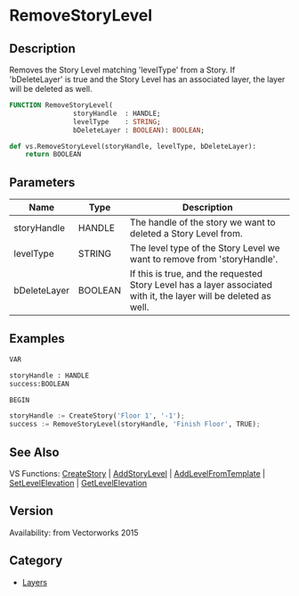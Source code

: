 # RemoveStoryLevel

## Description
Removes the Story Level matching 'levelType'  from a Story.  If 'bDeleteLayer' is true and the Story Level has an associated layer, the layer will be deleted as well.

```pascal
FUNCTION RemoveStoryLevel(
				storyHandle  : HANDLE;
				levelType    : STRING;
				bDeleteLayer : BOOLEAN): BOOLEAN;
```

```python
def vs.RemoveStoryLevel(storyHandle, levelType, bDeleteLayer):
    return BOOLEAN
```

## Parameters
|Name|Type|Description|
|---|---|---|
|storyHandle|HANDLE|The handle of the story we want to deleted a Story Level from.|
|levelType|STRING|The level type of the Story Level we want to remove from 'storyHandle'.|
|bDeleteLayer|BOOLEAN|If this is true, and the requested Story Level has a layer associated with it, the layer will be deleted as well.|

## Examples
```python
VAR

storyHandle : HANDLE
success:BOOLEAN

BEGIN

storyHandle := CreateStory('Floor 1', '-1');
success := RemoveStoryLevel(storyHandle, 'Finish Floor', TRUE);
```

## See Also
VS Functions:
[CreateStory](CreateStory.md) 
| [AddStoryLevel](AddStoryLevel.md) 
| [AddLevelFromTemplate](AddLevelFromTemplate.md) 
| [SetLevelElevation](SetLevelElevation.md) 
| [GetLevelElevation](GetLevelElevation.md)

## Version
Availability: from Vectorworks 2015

## Category
* [Layers](../Categories/Layers.md)
